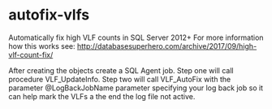 # autofix-vlfs
Automatically fix high VLF counts in SQL Server 2012+
For more information how this works see:
http://databasesuperhero.com/archive/2017/09/high-vlf-count-fix/

After creating the objects create a SQL Agent job.  Step one will call procedure VLF_UpdateInfo.  Step two will call VLF_AutoFix with the parameter @LogBackJobName parameter specifying your log back job so it can help mark the VLFs a the end the log file not active.

